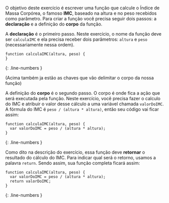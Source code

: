 O objetivo deste exercício é escrever uma função que calcule o Índice de Massa Corpórea, o famoso **IMC**, baseado na altura e no peso recebidos como parâmetro. Para criar a função você precisa seguir dois passos: a **declaração** e a definição do **corpo** da função.

A **declaração** é o primeiro passo. Neste exercício, o nome da função deve ser `calculaIMC` e ela precisa receber dois parâmetros: `altura` e `peso` (necessariamente nessa ordem).

```language-javascript
function calculaIMC(altura, peso) {
}
```
{: .line-numbers }

(Acima também ja estão as chaves que vão delimitar o corpo da nossa função)

A definição do **corpo** é o segundo passo. O corpo é onde fica a ação que será executada pela função. Neste exercício, você precisa fazer o calculo do IMC e atribuir o valor desse cálculo a uma variável chamada `valorDoIMC`. A fórmula do IMC é `peso / (altura * altura)`, então seu código vai ficar assim:

```language-javascript
function calculaIMC(altura, peso) {
  var valorDoIMC = peso / (altura * altura);
}
```
{: .line-numbers }

Como dito na descrição do exercício, essa função deve **retornar** o resultado do cálculo do IMC. Para indicar qual será o retorno, usamos a palavra `return`. Sendo assim, sua função completa ficará assim:

```language-javascript
function calculaIMC(altura, peso) {
  var valorDoIMC = peso / (altura * altura);
  return valorDoIMC;
}
```
{: .line-numbers }
